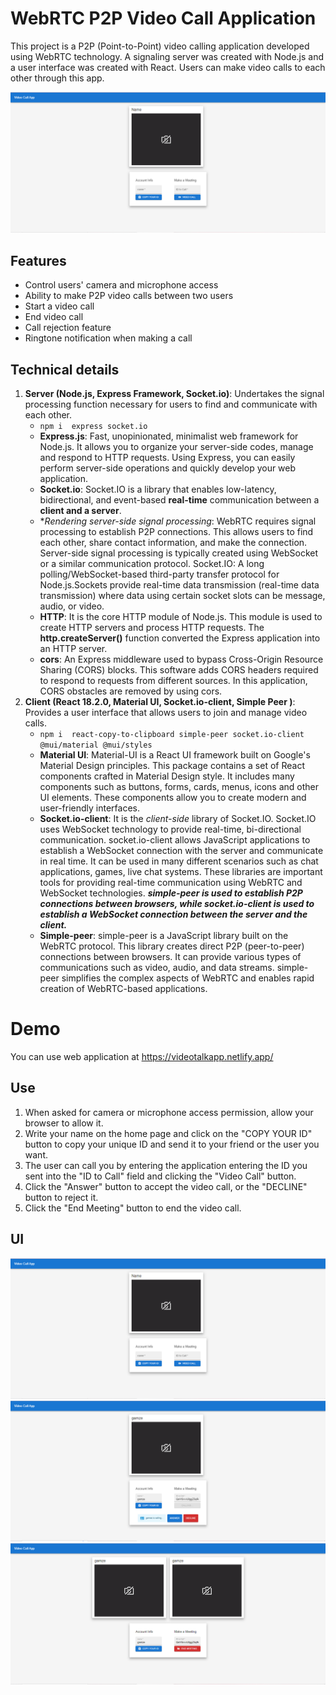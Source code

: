 # WebRTC P2P Video Call Application
This project is a P2P (Point-to-Point) video calling application developed using WebRTC technology. A signaling server was created with Node.js and a user interface was created with React. Users can make video calls to each other through this app.

![](client/src/assets/images/index.PNG)


## Features

- Control users' camera and microphone access
- Ability to make P2P video calls between two users
- Start a video call
- End video call
- Call rejection feature
- Ringtone notification when making a call

## Technical details

1. **Server (Node.js, Express Framework, Socket.io)**: Undertakes the signal processing function necessary for users to find and communicate with each other.
   - `npm i  express socket.io`
   - **Express.js**: Fast, unopinionated, minimalist web framework for Node.js. It allows you to organize your server-side codes, manage and respond to HTTP requests. Using Express, you can easily perform server-side operations and quickly develop your web application.
   - **Socket.io**: Socket.IO is a library that enables low-latency, bidirectional, and event-based **real-time** communication between a **client and a server**.
   - **Rendering server-side signal processing*: WebRTC requires signal processing to establish P2P connections. This allows users to find each other, share contact information, and make the connection. Server-side signal processing is typically created using WebSocket or a similar communication protocol. 
Socket.IO: A long polling/WebSocket-based third-party transfer protocol for Node.js.Sockets provide real-time data transmission (real-time data transmission) where data using certain socket slots can be message, audio, or video.
   - **HTTP**: It is the core HTTP module of Node.js. This module is used to create HTTP servers and process HTTP requests. The **http.createServer()** function converted the Express application into an HTTP server.
   - **cors**: An Express middleware used to bypass Cross-Origin Resource Sharing (CORS) blocks. This software adds CORS headers required to respond to requests from different sources. In this application, CORS obstacles are removed by using cors.
2. **Client (React 18.2.0, Material UI, Socket.io-client, Simple Peer )**: Provides a user interface that allows users to join and manage video calls.
    - `npm i  react-copy-to-clipboard simple-peer socket.io-client @mui/material @mui/styles`
    - **Material UI**: Material-UI is a React UI framework built on Google's Material Design principles. This package contains a set of React components crafted in Material Design style. It includes many components such as buttons, forms, cards, menus, icons and other UI elements. These components allow you to create modern and user-friendly interfaces.
    - **Socket.io-client**: It is the *client-side* library of Socket.IO. Socket.IO uses WebSocket technology to provide real-time, bi-directional communication. socket.io-client allows JavaScript applications to establish a WebSocket connection with the server and communicate in real time. It can be used in many different scenarios such as chat applications, games, live chat systems.
    These libraries are important tools for providing real-time communication using WebRTC and WebSocket technologies. ***simple-peer is used to establish P2P connections between browsers, while socket.io-client is used to establish a WebSocket connection between the server and the client.*** 
    - **Simple-peer**: simple-peer is a JavaScript library built on the WebRTC protocol. This library creates direct P2P (peer-to-peer) connections between browsers. It can provide various types of communications such as video, audio, and data streams. simple-peer simplifies the complex aspects of WebRTC and enables rapid creation of WebRTC-based applications.
# Demo 
You can use web application at https://videotalkapp.netlify.app/

## Use
1. When asked for camera or microphone access permission, allow your browser to allow it.
2. Write your name on the home page and click on the "COPY YOUR ID" button to copy your unique ID and send it to your friend or the user you want.
3. The user can call you by entering the application entering the ID you sent into the "ID to Call" field and clicking the "Video Call" button.
4. Click the "Answer" button to accept the video call, or the "DECLINE" button to reject it.
5. Click the "End Meeting" button to end the video call.
## UI
![](client/src/assets/images/index.PNG)
![](client/src/assets/images/calling.PNG)
![](client/src/assets/images/meeting.PNG)
